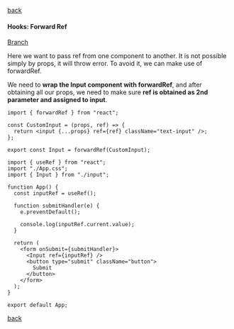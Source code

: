[back](../README.md)

#### Hooks: Forward Ref

[Branch](https://github.com/nygilgp/learn-patterns-designs-multi/tree/forward-ref)

Here we want to pass ref from one component to another. It is not possible simply by props, it will throw error. To avoid it, we can make use of forwardRef.

We need to <b>wrap the Input component with forwardRef</b>, and after obtaining all our props, we need to make sure <b>ref is obtained as 2nd parameter and assigned to input</b>.

    import { forwardRef } from "react";

    const CustomInput = (props, ref) => {
      return <input {...props} ref={ref} className="text-input" />;
    };

    export const Input = forwardRef(CustomInput);

    import { useRef } from "react";
    import "./App.css";
    import { Input } from "./input";

    function App() {
      const inputRef = useRef();

      function submitHandler(e) {
        e.preventDefault();

        console.log(inputRef.current.value);
      }

      return (
        <form onSubmit={submitHandler}>
          <Input ref={inputRef} />
          <button type="submit" className="button">
            Submit
          </button>
        </form>
      );
    }

    export default App;

[back](../README.md)
